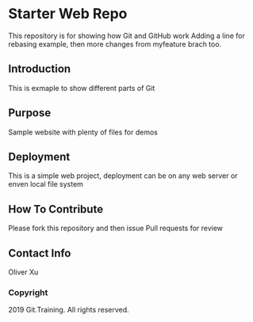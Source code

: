 # Starter Web Repo

This repository is for showing how Git and GitHub work
Adding a line for rebasing example, then more changes from
myfeature brach too.

## Introduction

This is exmaple to show different parts of Git

## Purpose

Sample website with plenty of files for demos

## Deployment

This is a simple web project, deployment can be on any web server or enven local file system

## How To Contribute

Please fork this repository and then issue Pull requests for review

## Contact Info

Oliver Xu

### Copyright

2019 Git.Training. All rights reserved.

